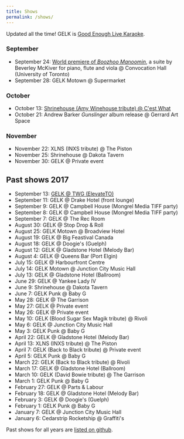 ```yaml
---
title: Shows
permalink: /shows/
---
```


Updated all the time! GELK is [Good Enough Live Karaoke](http://www.goodenoughlivekaraoke.com).

### September
* September 24: [World premiere of _Boozhoo Manoomin_](https://www.eventbrite.ca/e/water-is-life-but-many-cant-drink-it-tickets-36657481514), a suite by Beverley McKiver for piano, flute and viola @ Convocation Hall (University of Toronto)
* September 28: GELK Motown @ Supermarket

### October
* October 13: [Shrinehouse (Amy Winehouse tribute) @ C'est What](https://www.facebook.com/events/106617316689557/)
* October 21: Andrew Barker _Gunslinger_ album release @ Gerrard Art Space

### November
* November 22: XLNS (INXS tribute) @ The Piston
* November 25: Shrinehouse @ Dakota Tavern
* November 30: GELK @ Private event

## Past shows 2017

* September 13: [GELK @ TWG (ElevateTO)](https://www.facebook.com/events/280621905754305/)
* September 11: GELK @ Drake Hotel (front lounge)
* September 9: GELK @ Campbell House (Mongrel Media TIFF party)
* September 8: GELK @ Campbell House (Mongrel Media TIFF party)
* September 7: GELK @ The Rec Room
* August 30: GELK @ Stop Drop & Roll
* August 25: GELK Motown @ Broadview Hotel
* August 19: GELK @ Big Feastival Canada
* August 18: GELK @ Doogie's (Guelph)
* August 12: GELK @ Gladstone Hotel (Melody Bar)
* August 4: GELK @ Queens Bar (Port Elgin)
* July 15: GELK @ Harbourfront Centre
* July 14: GELK Motown @ Junction City Music Hall
* July 13: GELK @ Gladstone Hotel (Ballroom)
* June 29: GELK @ Yankee Lady IV
* June 9: Shrinehouse @ Dakota Tavern
* June 7: GELK Punk @ Baby G
* May 28: GELK @ The Garrison
* May 27: GELK @ Private event
* May 26: GELK @ Private event
* May 10: GELK (Blood Sugar Sex Magik tribute) @ Rivoli
* May 6: GELK @ Junction City Music Hall
* May 3: GELK Punk @ Baby G
* April 22: GELK @ Gladstone Hotel (Melody Bar)
* April 13: XLNS (INXS tribute) @ The Piston
* April 7: GELK (Back to Black tribute) @ Private event
* April 5: GELK Punk @ Baby G
* March 22: GELK (Back to Black tribute) @ Rivoli
* March 17: GELK @ Gladstone Hotel (Ballroom)
* March 10: GELK (David Bowie tribute) @ The Garrison
* March 1: GELK Punk @ Baby G
* February 27: GELK @ Parts & Labour
* February 18: GELK @ Gladstone Hotel (Melody Bar)
* February 3: GELK @ Doogie's (Guelph)
* February 1: GELK Punk @ Baby G
* January 7: GELK @ Junction City Music Hall
* January 6: Cedarstrip Rocketship @ Graffiti's


Past shows for all years are [listed on github](https://github.com/ruhee/show-archive/tree/master/raw).
